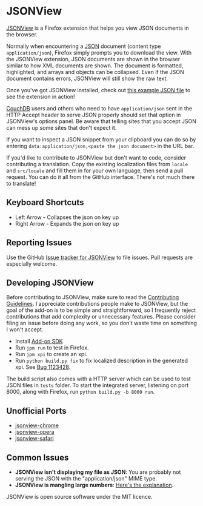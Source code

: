 JSONView
========

[JSONView](http://jsonview.com) is a Firefox extension that helps you view JSON documents in the browser.

Normally when encountering a [JSON](http://json.org) document (content type `application/json`), Firefox simply prompts you to download the view. With the JSONView extension, JSON documents are shown in the browser similar to how XML documents are shown. The document is formatted, highlighted, and arrays and objects can be collapsed. Even if the JSON document contains errors, JSONView will still show the raw text.

Once you've got JSONView installed, check out [this example JSON file](http://jsonview.com/example.json) to see the extension in action!

[CouchDB](http://couchdb.apache.org/) users and others who need to have `application/json` sent in the HTTP Accept header to serve JSON properly should set that option in JSONView's options panel. Be aware that telling sites that you accept JSON can mess up some sites that don't expect it.

If you want to inspect a JSON snippet from your clipboard you can do so by entering `data:application/json,<paste the json document>` in the URL bar.

If you'd like to contribute to JSONView but don't want to code, consider contributing a translation. Copy the existing localization files from `locale` and `src/locale` and fill them in for your own language, then send a pull request. You can do it all from the GitHub interface. There's not much there to translate!

Keyboard Shortcuts
----------------

* Left Arrow - Collapses the json on key up
* Right Arrow - Expands the json on key up

Reporting Issues
----------------

Use the GitHub [Issue tracker for JSONView](https://github.com/bhollis/jsonview/issues) to file issues. Pull requests are especially welcome.

Developing JSONView
-------------------

Before contributing to JSONView, make sure to read the [Contributing Guidelines](CONTRIBUTING.md). I appreciate contributions people make to JSONView, but the goal of the add-on is to be simple and straightforward, so I frequently reject contributions that add complexity or unnecessary features. Please consider filing an issue before doing any work, so you don't waste time on something I won't accept.

* Install [Add-on SDK](https://developer.mozilla.org/en-US/Add-ons/SDK/Tools/jpm#Installation)
* Run `jpm run` to test in Firefox.
* Run `jpm xpi` to create an xpi.
* Run `python build.py fix` to fix localized description in the generated xpi. See [Bug 1123428](https://bugzilla.mozilla.org/show_bug.cgi?id=1123428).

The build script also comes with a HTTP server which can be used to test JSON files in `tests` folder. To start the integrated server, listening on port 8000, along with Firefox, run `python build.py -b 8000 run`.

Unofficial Ports
----------------
* [jsonview-chrome](https://github.com/jamiew/jsonview-chrome)
* [jsonview-opera](https://github.com/fearphage/jsonview-opera)
* [jsonview-safari](https://github.com/acrogenesis/jsonview-safari)

Common Issues
-------------
* **JSONView isn't displaying my file as JSON**: You are probably not serving
  the JSON with the "application/json" MIME type.
* **JSONView is mangling large numbers**:
  [Here's the explanation](https://github.com/bhollis/jsonview/issues/21).

JSONView is open source software under the MIT licence.
